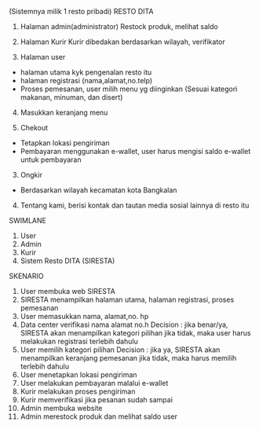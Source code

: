(Sistemnya milik 1 resto pribadi)
RESTO DITA

1. Halaman admin(administrator)
   Restock produk, melihat saldo

2. Halaman Kurir
   Kurir dibedakan berdasarkan wilayah, verifikator

3. Halaman user

- halaman utama kyk pengenalan resto itu
- halaman registrasi (nama,alamat,no.telp)
- Proses pemesanan, user milih menu yg diinginkan
  (Sesuai kategori makanan, minuman, dan disert)

4. Masukkan keranjang menu

5. Chekout

- Tetapkan lokasi pengiriman
- Pembayaran menggunakan e-wallet, user harus mengisi saldo e-wallet untuk pembayaran

3. Ongkir

- Berdasarkan wilayah kecamatan kota Bangkalan

4. Tentang kami, berisi kontak dan tautan media sosial lainnya di resto itu

SWIMLANE

1. User
2. Admin
3. Kurir
4. Sistem Resto DITA (SIRESTA)

SKENARIO

1. User membuka web SIRESTA
2. SIRESTA menampilkan halaman utama, halaman registrasi, proses pemesanan
3. User memasukkan nama, alamat,no. hp
4. Data center verifikasi nama alamat no.h
   Decision : jika benar/ya, SIRESTA akan menampilkan kategori pilihan
   jika tidak, maka user harus melakukan registrasi terlebih dahulu
5. User memilih kategori pilihan
   Decision : jika ya, SIRESTA akan menampilkan keranjang pemesanan
   jika tidak, maka harus memilih terlebih dahulu
6. User menetapkan lokasi pengiriman
7. User melakukan pembayaran malalui e-wallet
8. Kurir melakukan proses pengiriman
9. Kurir memverifikasi jika pesanan sudah sampai
10. Admin membuka website
11. Admin merestock produk dan melihat saldo user
